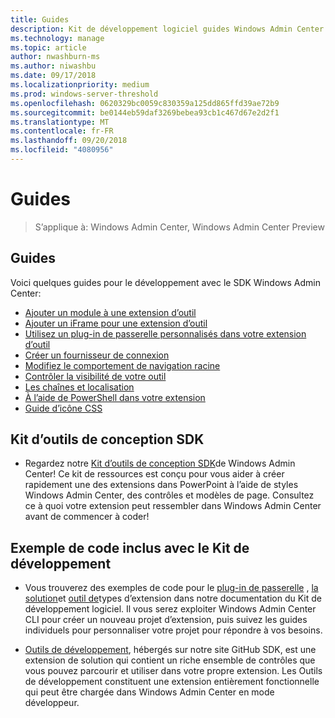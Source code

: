 ```yaml
---
title: Guides
description: Kit de développement logiciel guides Windows Admin Center (projet Honolulu)
ms.technology: manage
ms.topic: article
author: nwashburn-ms
ms.author: niwashbu
ms.date: 09/17/2018
ms.localizationpriority: medium
ms.prod: windows-server-threshold
ms.openlocfilehash: 0620329bc0059c830359a125dd865ffd39ae72b9
ms.sourcegitcommit: be0144eb59daf3269bebea93cb1c467d67e2d2f1
ms.translationtype: MT
ms.contentlocale: fr-FR
ms.lasthandoff: 09/20/2018
ms.locfileid: "4080956"
---
```

# Guides

>S’applique à: Windows Admin Center, Windows Admin Center Preview

## Guides
Voici quelques guides pour le développement avec le SDK Windows Admin Center:

- [Ajouter un module à une extension d’outil](guides/add-module.md)
- [Ajouter un iFrame pour une extension d’outil](guides/add-iframe.md)
- [Utilisez un plug-in de passerelle personnalisés dans votre extension d’outil](guides/use-custom-gateway-plugin.md)
- [Créer un fournisseur de connexion](guides/create-connection-provider.md)
- [Modifiez le comportement de navigation racine](guides/modify-root-navigation.md)
- [Contrôler la visibilité de votre outil](guides/dynamic-tool-display.md)
- [Les chaînes et localisation](guides/strings-localization.md)
- [À l’aide de PowerShell dans votre extension](guides/powershell.md)
- [Guide d’icône CSS](guides/cssicons.md)

## Kit d’outils de conception SDK

- Regardez notre [Kit d’outils de conception SDK](https://github.com/Microsoft/windows-admin-center-sdk/blob/master/WindowsAdminCenterDesignToolkit.zip)de Windows Admin Center! Ce kit de ressources est conçu pour vous aider à créer rapidement une des extensions dans PowerPoint à l’aide de styles Windows Admin Center, des contrôles et modèles de page. Consultez ce à quoi votre extension peut ressembler dans Windows Admin Center avant de commencer à coder!

## Exemple de code inclus avec le Kit de développement

- Vous trouverez des exemples de code pour le [plug-in de passerelle](develop-gateway-plugin.md) , [la solution](develop-solution.md)et [outil de](develop-tool.md)types d’extension dans notre documentation du Kit de développement logiciel. Il vous serez exploiter Windows Admin Center CLI pour créer un nouveau projet d’extension, puis suivez les guides individuels pour personnaliser votre projet pour répondre à vos besoins.

- [Outils de développement](https://aka.ms/wacsdk), hébergés sur notre site GitHub SDK, est une extension de solution qui contient un riche ensemble de contrôles que vous pouvez parcourir et utiliser dans votre propre extension.  Les Outils de développement constituent une extension entièrement fonctionnelle qui peut être chargée dans Windows Admin Center en mode développeur.
